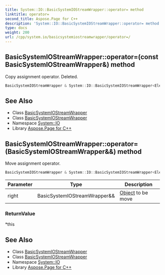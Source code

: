 ```yaml
---
title: System::IO::BasicSystemIOStreamWrapper::operator= method
linktitle: operator=
second_title: Aspose.Page for C++
description: 'System::IO::BasicSystemIOStreamWrapper::operator= method. Copy assignment operator. Deleted in C++.'
type: docs
weight: 200
url: /cpp/system.io/basicsystemiostreamwrapper/operator=/
---
```

## BasicSystemIOStreamWrapper::operator=(const BasicSystemIOStreamWrapper\&) method


Copy assignment operator. Deleted.

```cpp
BasicSystemIOStreamWrapper & System::IO::BasicSystemIOStreamWrapper<Elem, Traits>::operator=(const BasicSystemIOStreamWrapper &)=delete
```

## See Also

* Class [BasicSystemIOStreamWrapper](../)
* Class [BasicSystemIOStreamWrapper](../)
* Namespace [System::IO](../../)
* Library [Aspose.Page for C++](../../../)
## BasicSystemIOStreamWrapper::operator=(BasicSystemIOStreamWrapper\&&) method


Move assignment operator.

```cpp
BasicSystemIOStreamWrapper & System::IO::BasicSystemIOStreamWrapper<Elem, Traits>::operator=(BasicSystemIOStreamWrapper &&right) noexcept
```


| Parameter | Type | Description |
| --- | --- | --- |
| right | BasicSystemIOStreamWrapper\&& | [Object](../../../system/object/) to be move |

### ReturnValue

*this

## See Also

* Class [BasicSystemIOStreamWrapper](../)
* Class [BasicSystemIOStreamWrapper](../)
* Namespace [System::IO](../../)
* Library [Aspose.Page for C++](../../../)
